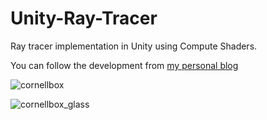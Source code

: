# Unity-Ray-Tracer
Ray tracer implementation in Unity using Compute Shaders.

You can follow the development from [my personal blog](https://doruk-coskun.github.io)

![cornellbox](https://media.githubusercontent.com/media/Doruk-Coskun/Unity-Ray-Tracer/master/UnityRayTracer/Assets/Resources/CornellBox.png?token=AYU2W0yf1sMa4e0lmMM2oZstM9oyVKp4ks5clsDkwA%3D%3D)

![cornellbox_glass](https://media.githubusercontent.com/media/Doruk-Coskun/Unity-Ray-Tracer/master/UnityRayTracer/Assets/Resources/CornellBox_glass.png?token=AYU2W9vtYVHxF9mOhKR_HUxNiCADN8EBks5clsEXwA%3D%3D)
